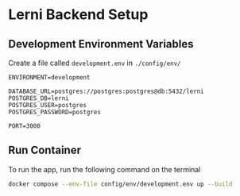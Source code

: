# Lerni Backend Setup

## Development Environment Variables

Create a file called `development.env` in `./config/env/`

```env
ENVIRONMENT=development

DATABASE_URL=postgres://postgres:postgres@db:5432/lerni
POSTGRES_DB=lerni
POSTGRES_USER=postgres
POSTGRES_PASSWORD=postgres

PORT=3000
```
## Run Container

To run the app, run the following command on the terminal

```bash
docker compose --env-file config/env/development.env up --build
```
